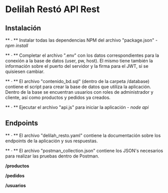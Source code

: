 # Delilah Restó API Rest

## Instalación
** · ** Instalar todas las dependencias NPM del archivo "package.json" - *npm install* 

** · ** Completar el archivo ".env" con los datos correspondientes para la conexión a la base de datos (user, pw, host). El mismo tiene también la información sobre el puerto del servidor y la firma para el JWT, si se quisiesen cambiar.

** · ** El archivo "contenido_bd.sql" (dentro de la carpeta /database) contiene el script para crear la base de datos que utiliza la aplicación. Dentro de la base se encuentran usuarios con roles de administrador y cliente, así como productos y pedidos ya creados.

** · ** Ejecutar el archivo "api.js" para iniciar la aplicación - *node api*


## Endpoints
** · ** El archivo "delilah_resto.yaml" contiene la documentación sobre los endpoints de la aplicación y sus respuestas.

** · ** El archivo "postman_collection.json" contiene los JSON's necesarios para realizar las pruebas dentro de Postman.

**/productos**

**/pedidos**

**/usuarios**
